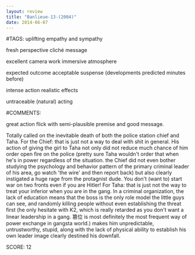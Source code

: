 ```yaml
---
layout: review
title: "Banlieue-13-(2004)"
date: 2014-06-07
---
```


#TAGS:
uplifting
empathy and sympathy

fresh perspective
cliché message

excellent camera work
immersive atmosphere

expected outcome
acceptable suspense (developments predicted minutes before)

intense action
realistic effects

untraceable (natural) acting

#COMMENTS:

great action flick with semi-plausible premise and good message.

Totally called on the inevitable death of both the police station chief and Taha. For the Chief: that is just not a way to deal with shit in general. His action of giving the girl to Taha not only did not reduce much chance of him order open fire on the police (pretty sure Taha wouldn't order that when he's in power regardless of the situation. the Chief did not even bother studying the psychology and behavior pattern of the primary criminal leader of his area, go watch 'the wire' and then report back) but also clearly instigated a huge rage from the protagnist dude. You don't (want to) start war on two fronts even if you are Hitler! For Taha: that is just not the way to treat your inferior when you are in the gang. In a criminal organization, the lack of education means that the boss is the only role model the little guys can see, and randomly killing people without even establishing the threat first (he only hesitate with K2, which is really retarded as you don't want a linear leadership in a gang. 篡位 is most definitely the most frequent way of power exchange in gangsta world.) makes him unpredictable, untrustworthy, stupid, along with the lack of physical ability to establish his own leader image clearly destined his downfall.





SCORE:
12
